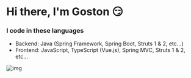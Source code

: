 # Hi there, I'm Goston 😏

### I code in these languages

- Backend: Java (Spring Framework, Spring Boot, Struts 1 & 2, etc...)
- Frontend: JavaScript, TypeScript (Vue.js), Spring MVC, Struts 1 & 2, etc...


![img](https://github-readme-stats.vercel.app/api?username=goston&count_private=true&include_all_commits=true&show_icons=true&theme=vue-dark)
